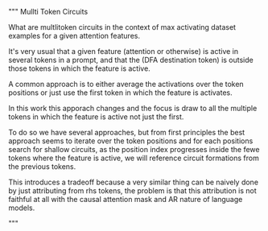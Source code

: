 """
Mullti Token Circuits

What are multlitoken circuits in the context of max  activating dataset examples for a given attention features.


It's very usual that a given feature (attention or otherwise) is active in several tokens in a prompt, and that the (DFA destination token) is outside those tokens in which the feature is active.

A common approach is to either average the activations over the token positions or just use the first token in which the feature is activates.


In this work this apporach changes and the focus is draw to all the multiple tokens in which the feature is active not just the first.


To do so  we have several approaches, but from first principles the best approach seems to iterate over the token positions and for each positions search for shallow circuits, as the position index progresses inside the fewe tokens where the feature is active, we will reference circuit formations from the previous tokens.


This introduces a tradeoff because a very similar thing can be naively done by just attributing from rhs tokens, the problem is that this attribution is not faithful at all with the causal attention mask and AR nature of language models.




"""

